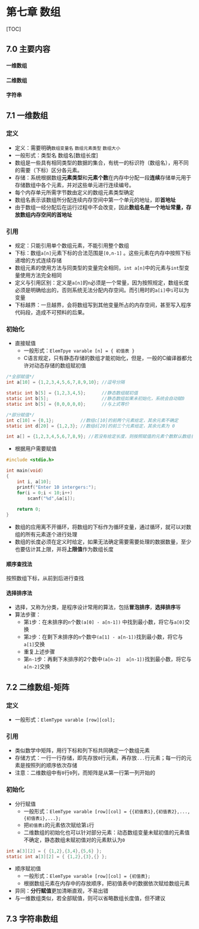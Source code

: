# 第七章 数组

[TOC]

## 7.0 主要内容

#### 一维数组

#### 二维数组

#### 字符串

## 7.1 一维数组

### 定义

-   定义：需要明确`数组变量名`  `数组元素类型`  `数组大小` 
-   一般形式：类型名 数组名[数组长度]
-   数组是一些具有相同类型的数据的集合，有统一的标识符（数组名），用不同的需要（下标）区分各元素。
-   存储：系统根据数组**元素类型**和**元素个数**在内存中分配一段**连续**存储单元用于存储数组中各个元素，并对这些单元进行连续编号。
-   每个内存单元所需字节数由定义的数组元素类型确定
-   数组名表示该数组所分配连续内存空间中第一个单元的地址，即**首地址**
-   由于数组一经分配后在运行过程中不会改变，因此**数组名是一个地址常量，存放数组内存空间的首地址**


### 引用

-   规定：只能引用单个数组元素，不能引用整个数组
-   下标：数组`a[n]`元素下标的合法范围是`[0,n-1]` 。这些元素在内存中按照下标递增的方式连续存储
-   数组元素的使用方法与同类型的变量完全相同，`int a[n]`中的元素与`int`型变量使用方法完全相同
-   定义与引用区别：定义是`a[n]`的`n`必须是一个常量，因为按照规定，数组长度必须是明确给出的，否则系统无法分配内存空间。而引用时的`a[i]`中`i`可以为变量
-   下标越界：一旦越界，会将数组写到其他变量所占的内存空间，甚至写入程序代码段，造成不可预料的后果。

### 初始化

-   直接赋值
    -   一般形式：`ElemTpye varable [n] = { 初值表 }` 
    -   C语言规定，只有静态存储的数组才能初始化，但是，一般的C编译器都允许对动态存储的数组赋初值

```c
/*全部赋值*/
int a[10] = {1,2,3,4,5,6,7,8,9,10}; //逗号分隔

static int b[5] = {1,2,3,4,5};		//静态数组赋初值
static int b[5];					//静态数组如果未初始化，系统会自动赋0
static int b[5] = {0,0,0,0,0};		//与上式等价

/*部分赋值*/
int c[10] = {0,1};			//数组c[10]的前两个元素给定，其余元素不确定
static int d[20] = {1,2,3}; //数组d[20]的前三个元素给定，其余元素为 0

int a[] = {1,2,3,4,5,6,7,8,9}; //若没有给定长度，则按照赋值的元素个数默认数组长度
```

-   根据用户需要赋值

```c
#include <stdio.h>

int main(void)
{
	int i, a[10];
  	printf("Enter 10 intergers:");
  	for(i = 0;i < 10;i++)
    	scanf("%d",&a[i]);
  	
  	return 0;
}
```

-   数组的应用离不开循环，将数组的下标作为循环变量，通过循环，就可以对数组的所有元素逐个进行处理
-   数组的长度必须在定义时给定，如果无法确定需要需要处理的数据数量，至少也要估计其上限，并将**上限值**作为数组长度


#### 顺序查找法

按照数组下标，从前到后进行查找

#### 选择排序法

-   选择，又称为分类，是程序设计常用的算法，包括**冒泡排序**，**选择排序**等
-   算法步骤：
    -   第`1`步：在未排序的`n`个数`(a[0] - a[n-1])` 中找到最小数，将它与`a[0]`交换
    -   第`2`步：在剩下未排序的`n`个数中`(a[1] - a[n-1])`找到最小数，将它与`a[1]`交换
    -   重复上述步骤
    -   第`n-1`步：再剩下未排序的2个数中`(a[n-2]  a[n-1])`找到最小数，将它与`a[n-2]`交换

## 7.2 二维数组-矩阵

### 定义

-   一般形式：`ElemType varable [row][col];` 
### 引用

-   类似数学中矩阵，用行下标和列下标共同确定一个数组元素
-   存储方式：一行一行存储，即先存放`0`行元素，再存放`...`行元素；每一行的元素是按照列的顺序依次存储
-   注意：二维数组中有`0`行`0`列，而矩阵是从第一行第一列开始的

### 初始化

-   分行赋值
    -   一般形式：`ElemType varable [row][col] = {{初值表1},{初值表2},...,{初值表i},...};` 
    -   把`初值表i`的元素依次赋给第`i`行
    -   二维数组的初始化也可以针对部分元素：动态数组变量未赋初值的元素值不确定，静态数组未赋初值对的元素默认为`0` 

```c
int a[3][2] = { {1,2},{3,4},{5,6} };
static int a[3][2] = { {1,2},{3},{} };
```

-   顺序赋初值
    -   一般形式：`ElemType varable [row][col] = {初值表};` 
    -   根据数组元素在内存中的存放顺序，把初值表中的数据依次赋给数组元素
-   异同：**分行赋值**更加清晰直观，不易出错
-   与一维数组类似，若全部赋值，则可以省略数组长度值，但不建议

## 7.3 字符串数组



